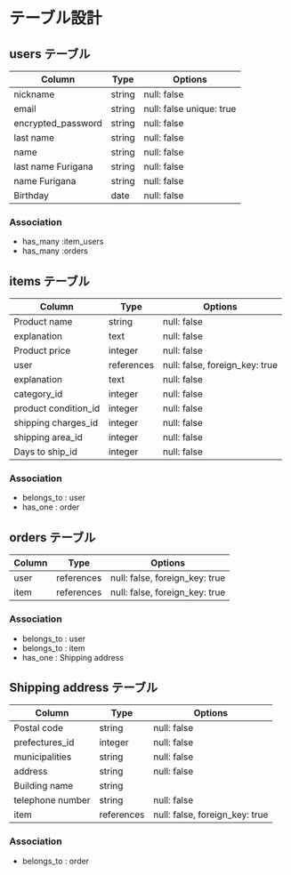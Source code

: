 # テーブル設計

## users テーブル

| Column             | Type   | Options     |
| ------------------ | ------ | ----------- |
| nickname           | string | null: false |
| email              | string | null: false unique: true |
| encrypted_password | string | null: false |
| last name          | string | null: false |
| name               | string | null: false |
| last name Furigana | string | null: false |
| name Furigana      | string | null: false |
| Birthday           | date   | null: false |


### Association

- has_many :item_users
- has_many :orders



## items テーブル
 
| Column                  | Type       | Options                        |
| ------------------------| ---------- | ------------------------------ |
| Product name            | string     | null: false                    |
| explanation             | text       | null: false                    |
| Product price           | integer    | null: false                    |
| user                    | references | null: false, foreign_key: true |
| explanation             | text       | null: false                    |
| category_id             | integer    | null: false                    |
| product condition_id    | integer    | null: false                    |
| shipping charges_id     | integer    | null: false                    |
| shipping area_id        | integer    | null: false                    |
| Days to ship_id         | integer    | null: false                    |

### Association

- belongs_to : user
- has_one : order



## orders テーブル

| Column                        | Type       | Options                        |
| ------------------------------| ---------- | -------------------------------|
| user                          | references | null: false, foreign_key: true |
| item                          | references | null: false, foreign_key: true |


### Association

- belongs_to : user
- belongs_to : item
- has_one : Shipping address 


##  Shipping address テーブル

| Column                        | Type    | Options      |
| ------------------------------| --------| -------------|
| Postal code                   | string  | null: false  |
| prefectures_id                | integer | null: false  |
| municipalities                | string  | null: false  |
| address                       | string  | null: false  |
| Building name                 | string  |              |
| telephone number              | string  | null: false  |
| item                          | references | null: false, foreign_key: true |


### Association

- belongs_to : order